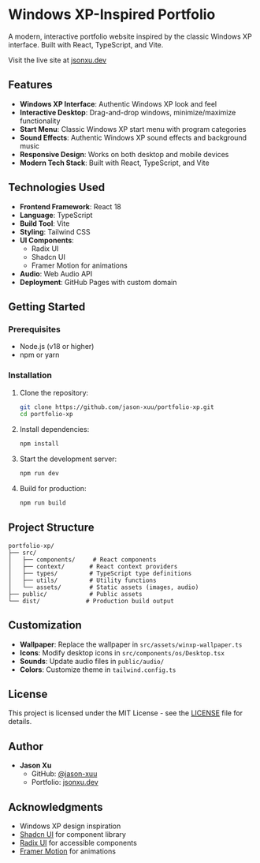 # Windows XP-Inspired Portfolio

A modern, interactive portfolio website inspired by the classic Windows XP interface. Built with React, TypeScript, and Vite.

Visit the live site at [jsonxu.dev](https://jsonxu.dev)

## Features

- **Windows XP Interface**: Authentic Windows XP look and feel
- **Interactive Desktop**: Drag-and-drop windows, minimize/maximize functionality
- **Start Menu**: Classic Windows XP start menu with program categories
- **Sound Effects**: Authentic Windows XP sound effects and background music
- **Responsive Design**: Works on both desktop and mobile devices
- **Modern Tech Stack**: Built with React, TypeScript, and Vite

## Technologies Used

- **Frontend Framework**: React 18
- **Language**: TypeScript
- **Build Tool**: Vite
- **Styling**: Tailwind CSS
- **UI Components**: 
  - Radix UI
  - Shadcn UI
  - Framer Motion for animations
- **Audio**: Web Audio API
- **Deployment**: GitHub Pages with custom domain

## Getting Started

### Prerequisites

- Node.js (v18 or higher)
- npm or yarn

### Installation

1. Clone the repository:
   ```bash
   git clone https://github.com/jason-xuu/portfolio-xp.git
   cd portfolio-xp
   ```

2. Install dependencies:
   ```bash
   npm install
   ```

3. Start the development server:
   ```bash
   npm run dev
   ```

4. Build for production:
   ```bash
   npm run build
   ```

## Project Structure

```
portfolio-xp/
├── src/
│   ├── components/     # React components
│   ├── context/       # React context providers
│   ├── types/         # TypeScript type definitions
│   ├── utils/         # Utility functions
│   └── assets/        # Static assets (images, audio)
├── public/            # Public assets
└── dist/             # Production build output
```

## Customization

- **Wallpaper**: Replace the wallpaper in `src/assets/winxp-wallpaper.ts`
- **Icons**: Modify desktop icons in `src/components/os/Desktop.tsx`
- **Sounds**: Update audio files in `public/audio/`
- **Colors**: Customize theme in `tailwind.config.ts`

## License

This project is licensed under the MIT License - see the [LICENSE](LICENSE) file for details.

## Author

- **Jason Xu**
  - GitHub: [@jason-xuu](https://github.com/jason-xuu)
  - Portfolio: [jsonxu.dev](https://jsonxu.dev)

## Acknowledgments

- Windows XP design inspiration
- [Shadcn UI](https://ui.shadcn.com/) for component library
- [Radix UI](https://www.radix-ui.com/) for accessible components
- [Framer Motion](https://www.framer.com/motion/) for animations
